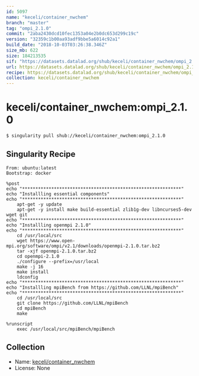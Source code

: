 ```yaml
---
id: 5097
name: "keceli/container_nwchem"
branch: "master"
tag: "ompi_2.1.0"
commit: "2aba2430dcd10fec1353a04e2b0dc653d299c19c"
version: "32359c1b00aa93adf9bbe5a6014c92a1"
build_date: "2018-10-03T03:26:38.346Z"
size_mb: 622
size: 184213535
sif: "https://datasets.datalad.org/shub/keceli/container_nwchem/ompi_2.1.0/2018-10-03-2aba2430-32359c1b/32359c1b00aa93adf9bbe5a6014c92a1.simg"
url: https://datasets.datalad.org/shub/keceli/container_nwchem/ompi_2.1.0/2018-10-03-2aba2430-32359c1b/
recipe: https://datasets.datalad.org/shub/keceli/container_nwchem/ompi_2.1.0/2018-10-03-2aba2430-32359c1b/Singularity
collection: keceli/container_nwchem
---
```


# keceli/container_nwchem:ompi_2.1.0

```bash
$ singularity pull shub://keceli/container_nwchem:ompi_2.1.0
```

## Singularity Recipe

```singularity
From: ubuntu:latest
Bootstrap: docker

%post
echo "************************************************************"
echo "Installling essential components"
echo "************************************************************" 
	apt-get -y update
	apt-get -y install make build-essential zlib1g-dev libncurses5-dev wget git
echo "************************************************************"
echo "Installling openmpi 2.1.0"
echo "************************************************************"    
	cd /usr/local/src 
	wget https://www.open-mpi.org/software/ompi/v2.1/downloads/openmpi-2.1.0.tar.bz2
	tar -xjf openmpi-2.1.0.tar.bz2
	cd openmpi-2.1.0  
	./configure --prefix=/usr/local
	make -j 16
	make install
	ldconfig
echo "************************************************************"
echo "Installling mpiBench from https://github.com/LLNL/mpiBench"
echo "************************************************************"
	cd /usr/local/src
	git clone https://github.com/LLNL/mpiBench
	cd mpiBench
	make
	
%runscript
	exec /usr/local/src/mpiBench/mpiBench
```

## Collection

 - Name: [keceli/container_nwchem](https://github.com/keceli/container_nwchem)
 - License: None

